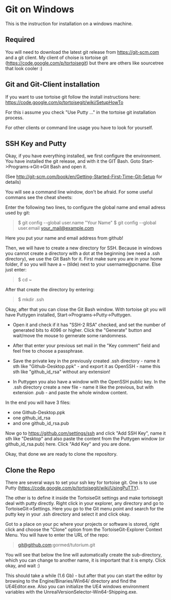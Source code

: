 Git on Windows
=======

This is the instruction for installation on a windows machine.
 
Required
--------

You will need to download the latest git release from https://git-scm.com and a git client. My client of choise is tortoise git (https://code.google.com/p/tortoisegit) but there are others like sourcetree that look cooler :)

Git and Git-Client installation
------------

If you want to use tortoise git follow the install instructions here: https://code.google.com/p/tortoisegit/wiki/SetupHowTo

For this i assume you check "Use Putty ..." in the tortoise git installation process.

For other clients or command line usage you have to look for yourself. 

SSH Key and Putty
-----------------

Okay, if you have everything installed, we first configure the environment. You have installed the git release, and with it the GIT Bash. Goto Start->Programs->Git->Git Bash and open it.

(See http://git-scm.com/book/en/Getting-Started-First-Time-Git-Setup for details)

You will see a command line window, don't be afraid. For some useful commans see the cheat sheets: 

Enter the following two lines, to configure the global name and email adress used by git:

> $ git config --global user.name "Your Name"
> $ git config --global user.email your_mail@example.com

Here you put your name and email address from github!

Then, we will have to create a new directory for SSH. Because in windows you cannot create a directory with a dot at the beginning (we need a .ssh directory), we use the Git Bash for it. First make sure you are in your home folder, if so you will have a ~ (tilde) next to your username@pcname. Else just enter:

> $ cd ~

After that create the directory by entering:

> $ mkdir .ssh

Okay, after that you can close the Git Bash window. With tortoise git you will have Puttygen installed, Start->Programs->Putty->Puttygen.

* Open it and check if it has "SSH-2 RSA" checked, and set the number of generated bits to 4096 or higher. Click the "Generate" button and wait/move the mouse to gernerate some randomness. 

* After that enter your previous set mail in the "Key comment" field and feel free to choose a passphrase. 

* Save the private key in the previously created .ssh directory - name it sth like "Github-Desktop.ppk" - and export it as OpenSSH - name this sth like "github_id_rsa" without any extension! 

* In Puttygen you also have a window with the OpenSSH public key. In the .ssh directory create a new file - name it like the previous, but with extension .pub - and paste the whole window content.

In the end you will have 3 files:

* one Github-Desktop.ppk
* one github_id_rsa
* and one github_id_rsa.pub

Now go to https://github.com/settings/ssh and click "Add SSH Key", name it sth like "Desktop" and also paste the content from the Puttygen window (or github_id_rsa.pub) here. Click "Add Key" and you are done.

Okay, that done we are ready to clone the repository.

Clone the Repo
--------------

There are several ways to set your ssh key for tortoise git. One is to use Putty (https://code.google.com/p/tortoisegit/wiki/UsingPuTTY). 

The other is to define it inside the TortoiseGit settings and make tortoisegit deal with putty directly. Right click in your explorer, any directory and go to TortoiseGit->Settings. Here you go to the Git menu point and search for the putty key in your .ssh directory and select it and click okay.

Got to a place on your pc where your projects or software is stored, right click and choose the "Clone" option from the TortoiseGit-Explorer Context Menu. You will have to enter the URL of the repo:

> git@github.com:gormed/tutorium.git

You will see that below the line will automatically create the sub-directory, which you can change to another name, it is important that it is empty. Click okay, and wait :)

This should take a while (1.6 Gb) - but after that you can start the editor by browsing to the Engine/Binaries/Win64/ directory and find the UE4Editor.exe. Also you can initialize the UE4 windows environment variables with the UnrealVersionSelector-Win64-Shipping.exe.
